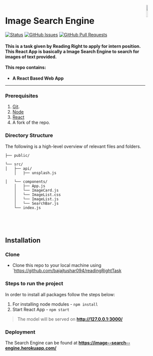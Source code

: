 <!-- ### CAMPUS LA VIE -->
<h1 align="left">
  <br>
    <img src="https://pbs.twimg.com/profile_images/413030425611620352/9um18M3a_400x400.png" align="right" width="10%" height="10%" >
  <br>
  Image Search Engine
</h1>

[![Status](https://img.shields.io/badge/status-active-success.svg)]()
[![GitHub Issues](https://img.shields.io/github/issues/MLH-Fellowship/Auto-Tagger.svg)](https://github.com/bajajtushar094/readingRightTask/issues)
[![GitHub Pull Requests](https://img.shields.io/github/issues-pr/MLH-Fellowship/Auto-Tagger.svg)](https://github.com/bajajtushar094/readingRightTask/pulls)

<h4 align="left">This is a task given by Reading Right to apply for intern position. This React App is basically a Image Search Engine to search for images of text provided.  
<br><br>
This repo contains:</h4>

* **A React Based Web App**

<!-- <br><br>
## Web Application
<p align="center">
<img src="./readmeimages/1.jpeg"  width="40%" height="30%">
<img src="./readmeimages/2.jpeg" width="40%" height="30%">
 <br>
<img src="./readmeimages/3.jpeg" width="40%" height="30%">
<img src="./readmeimages/4.jpeg" width="40%" height="30%">
</p> -->

-------

### Prerequisites

1.  [Git](https://git-scm.com/downloads).
2.  [Node](https://nodejs.org/en/)
3.  [React](https://reactjs.org/)
4.  A fork of the repo.

### Directory Structure

The following is a high-level overview of relevant files and folders.

```
├── public/

└── src/
│   ├── api/
    │   ├── unsplash.js   

│   └── components/
    │   ├── App.js
    │   └── ImageCard.js
    │   └── ImageList.css
    │   └── ImageList.js
    │   └── SearchBar.js  
    └── index.js



       
```

## Installation

### Clone

- Clone this repo to your local machine using `https://github.com/bajajtushar094/readingRightTask

### Steps to run the project

In order to install all packages follow the steps below:

1. For installing node modules - `npm install`
2. Start React App - `npm start`

> The model will be served on **http://127.0.0.1:3000/**

### Deployment

The Search Engine can be found at **https://image--search--engine.herokuapp.com/**
